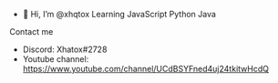 - 👋 Hi, I’m @xhqtox
Learning
JavaScript
Python
Java

Contact me
- Discord: Xhatox#2728
- Youtube channel: https://www.youtube.com/channel/UCdBSYFned4uj24tkitwHcdQ








